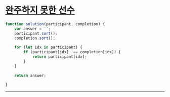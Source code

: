 # [완주하지 못한 선수](https://programmers.co.kr/learn/courses/30/lessons/42576)

```js
function solution(participant, completion) {
    var answer = '';
    participant.sort();
    completion.sort();
    
    for (let idx in participant) {
        if (participant[idx] !== completion[idx]) {
            return participant[idx];
        }
    }
    
    return answer;
    
}
```
---
